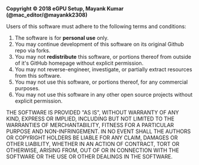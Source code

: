 **Copyright © 2018 eGPU Setup, Mayank Kumar (@mac_editor/@mayankk2308)**

Users of this software must adhere to the following terms and conditions:
1. The software is for **personal use** only.
2. You may continue development of this software on its original Github repo via forks.
3. You may not **redistribute** this software, or portions thereof from outside of it's GitHub homepage without explicit permission.
4. You may not reverse-engineer, investigate, or partially extract resources from this software.
5. You may not use this software, or portions thereof, for any commercial purposes.
6. You may not use this software in any other open source projects without explicit permission.

THE SOFTWARE IS PROVIDED "AS IS", WITHOUT WARRANTY OF ANY KIND,
EXPRESS OR IMPLIED, INCLUDING BUT NOT LIMITED TO THE WARRANTIES OF
MERCHANTABILITY, FITNESS FOR A PARTICULAR PURPOSE AND
NON-INFRINGEMENT. IN NO EVENT SHALL THE AUTHORS OR COPYRIGHT HOLDERS BE
LIABLE FOR ANY CLAIM, DAMAGES OR OTHER LIABILITY, WHETHER IN AN ACTION
OF CONTRACT, TORT OR OTHERWISE, ARISING FROM, OUT OF OR IN CONNECTION
WITH THE SOFTWARE OR THE USE OR OTHER DEALINGS IN THE SOFTWARE.

